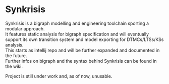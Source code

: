 # Synkrisis

Synkrisis is a bigraph modelling and engineering toolchain sporting a modular approach.  
It features static analysis for bigraph specification and will eventually support its own transition system and model exporting for DTMCs/LTSs/KSs analysis.  
This starts as intellij repo and will be further expanded and documented in the future.  
Further infos on bigraph and the syntax behind Synkrisis can be found in the wiki.
  
 Project is still under work and, as of now, unusable.